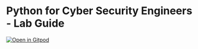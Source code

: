 # Python for Cyber Security Engineers - Lab Guide



[![Open in Gitpod](https://gitpod.io/button/open-in-gitpod.svg)](https://gitpod.io/#https://github.com/nishanthkumarpathi/python-for-cybersecurity-engineers-guide)
